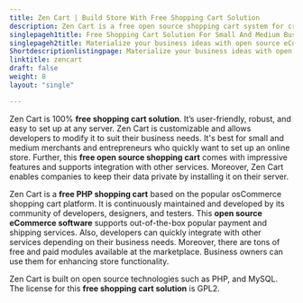 ```yaml
---
title: Zen Cart | Build Store With Free Shopping Cart Solution
description: Zen Cart is a free open source shopping cart system for creating stores. Easily customizable and supports integration with popular payment gateways.
singlepageh1title: Free Shopping Cart Solution For Small And Medium Businesses
singlepageh2title: Materialize your business ideas with open source eCommerce platform. Easy to use and feature-packed solution, ideal for small and medium size businesses.
Shortdescriptionlistingpage: Materialize your business ideas with open source eCommerce platform. Easy to use and feature-packed solution, ideal for small and medium size businesses.
linktitle: zencart
draft: false
weight: 8
layout: "single"

---
```


Zen Cart is 100% **free shopping cart solution**. It’s user-friendly, robust, and easy to set up at any server. Zen Cart is customizable and allows developers to modify it to suit their business needs. It's best for small and medium merchants and entrepreneurs who quickly want to set up an online store. Further, this **free open source shopping cart** comes with impressive features and supports integration with other services. Moreover, Zen Cart enables companies to keep their data private by installing it on their server.

Zen Cart is a **free PHP shopping cart** based on the popular osCommerce shopping cart platform. It is continuously maintained and developed by its community of developers, designers, and testers. This **open source eCommerce software** supports out-of-the-box popular payment and shipping services. Also, developers can quickly integrate with other services depending on their business needs. Moreover, there are tons of free and paid modules available at the marketplace. Business owners can use them for enhancing store functionality.

Zen Cart is built on open source technologies such as PHP, and MySQL. The license for this **free shopping cart solution** is GPL2.
